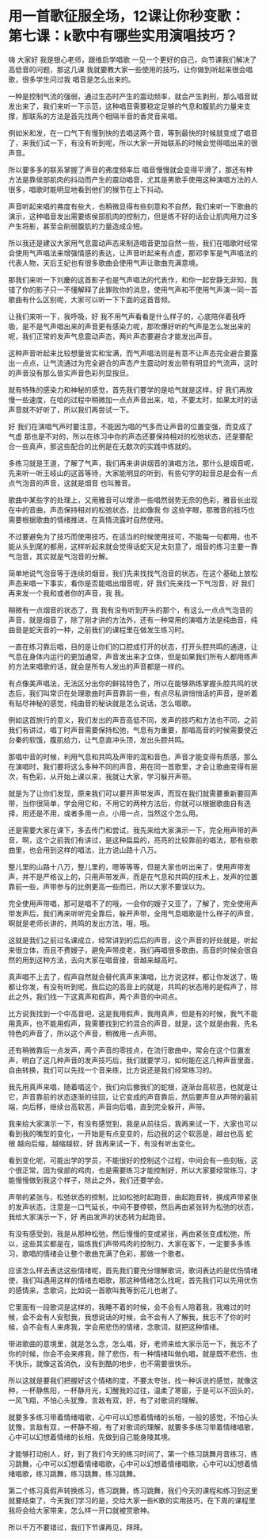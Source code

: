 # 用一首歌征服全场，12课让你秒变歌：第七课：k歌中有哪些实用演唱技巧？

嗨 大家好 我是银心老师，跟维启学唱歌 一见一个更好的自己，向节课我们解决了高低音的问题，那这几课 我就要教大家一些使用的技巧，让你做到听起来很会唱歌，很多学生问过我 唱音是怎么出来的。

一种是控制气流的强弱，通过生态时产生的震动频率，就会产生剥刑，那么唱音就发出来了，我们来听一下示范，这种唱音需要稳定足够的气息和腹肌的力量来支撑，那联系的方法是首先找两个相隔半音的香灵音来唱。

例如米和发，在一口气下有慢到快的去唱这两个音，等到最快的时候就变成了唱音了，来我们试一下，有没有听到呢，所以大家一开始联系的时候会觉得唱出来的很声音。

所以要多多的联系掌握了声音的弗度频率后 唱音慢慢就会变得平滑了，那还有种方法是靠侯部肌肉的抖动而产生的震动唱音，尤其是男歌手使用这种演唱方法的人很多，唱歌时能明显地看到他们的猴节在上下抖动。

声音听起来唱的弗度有些大，也稍微显得有些刻意和不自然，我们来听一下歌曲的演示，这种唱音发出需要练侯部肌肉的控制力，但是练不好的话会让肌肉用力过多 产生将影，甚至会削弱腹肌的力量造成企短。

所以我还是建议大家用气息震动声态来制造唱音更加自然一些，我们在唱歌时经常会使用气声唱法来增强情感的表达，让声音听起来有点虚，那邓李军是气声唱法的代表人物，天后王妃也有很多歌曲会使用气声让歌曲充满意境。

那我们来听一下刘慶的这首影子也是气声唱法的代表作，和你一起安静无非知，我错了你的影子只一不懂解释了此罪败你的消息，使用气声和不使用气声演一同一首歌曲有什么区别呢，大家可以听一下下面的这首音频。

让我们来听一下，我呼吸，好 我不用气声看看是什么样子的，心底陪伴着我呼吸，是不是气声唱出来的声音更有感染力呢，那吹爆好听的气声是怎么发出来的呢，我们正常的发声气息震动声态，两片声态要避合才能发出声音。

这种声音听起来比较想量皆实和宝满，而气声唱法则是有意不让声态完全避合要露出一点点，让气流通过为完全避合的声态产生震动时发出带有明显的气流声，这时的声音没有那么皆实声音色彩列显按旦。

就有特殊的感染力和神秘的感觉，首先我们要学的是哈气就是这样，好 我们再放慢一些速度，在哈的过程中稍微加一点点声音出来，哈，不要太时，如果太时的话声音就不好听了，所以我们再尝试一下。

好 我们在演唱气声时要注意，不能因为唱的气多而让声音的位置变强，而变成了气虚 那也是不对的，所以在练习中你的声态还要保持相对的松弛状态，还是要配合一些真声，那这些配合的比例是在无数次的实践中练就的。

多练习就是王道，了解了气声，我们再来讲讲烟音的演唱方法，那什么是烟音呢，先来听一听王岐山的这首等待，大家能明显的听到，有些句字的起音总是会有一点点气泡音的声音，这就是烟音 也叫雅音。

歌曲中某些字的处理上，又用雅音可以增添一些唱然弱势无奈的色彩，雅音长出现在中的音曲，声态保持相对的松弛状态，比如像我 你 这些字眼，那雅音的技巧也需要根据歌曲的情绪推进，在真情流露时自然使用。

不过要避免为了技巧而使用技巧，在适当的时候使用技可，不能每一句都用，也不能从头到尾的都用，这样听起来就会觉得话蛇天足太刻意了，烟音的练习主要一靠气泡音，其实就是气泡音的分解。

简单地说气泡音等于连续的烟音，我们先来找找气泡音的状态，在这个基础上放松声态来唱一下事实，看你是否能唱出烟音呢，好 我们先来找一下气泡音，好 我们再来发一个我和或者你的声音，我 我。

稍微有一点烟音的状态了，我 我有没有听到开头的那个，有这么一点点气泡音的声音，就是烟音了，除了刚才讲的方法外，还有一种常用的演唱方法是纯曲音，纯曲音是蛇天音的一种，之前我们的课程里在做发生练习时。

一直在练习靠后唱，目的是让你们的口腔成打开的状态，打开头腔共鸣的通道，让气息在身体内运行的更加通常，声音发出来才立体，但是如果我们所有人都用练声的方法来唱歌的话，就会是所有人发出的声音都是一样的。

有点像美声唱法，无法区分出你的鲜铭特色了，所以在能够熟练掌握头腔共鸣的状态后，我们叫常识在处理歌曲时声音靠前一些，有点尽私讲悄悄话的声音，是听着有贴尽神秘的感觉，纯曲音的秘诀就是怎么说话，怎么唱歌。

例如这首旅行的意义，我们发出的声音高低不同，发声的技巧和方法也不同，之前我们有讲过，唱丁时声音需要保持松弛，气息有为重要，那唱高音的时候需要使近台秦的软饿，腹肌给力，让气息直冲头顶，发出头腔共鸣。

那唱中音的时候，利用气息和共鸣及声带的混和音色，声音才能变得有质感，那么在演唱时，我们要将这么多种不同的声音，用在同一首歌里，才会让歌曲变得有层次，有色彩，从开始上课以来，我就让大家，学习躲开声带。

就是为了让你们发现，原来我们可以要开声带发声，而现在我们就需要重新要回声带，当你很简单，学会用它和，不用它的两种方法后，你就可以根据歌曲自有选择，用还是不用，或者多用一点，小用一点，当然这个怎么用。

还是需要大家在课下，多去传门和尝试，我先来给大家演示一下，完全用声带的声音，啊，这个之前我们有讲过，是这种扁扁的，亮亮的比较靠前的唱法，那有些歌曲里，也会用到这样的唱法，比方说山路十八万。

整儿里的山路十八万，整儿里的，嗯等等等，但是大家也听出来了，使用声带发声，并不是严格议上的，只用声带发声，而是在气息和共鸣的技术上，发声的位置靠前一些，声带参与的比例更高一些而已，所以大家不要误以为。

完全使用声带唱，那可是唱不了的哦，一会你的嫂子又亚了，了解了，完全使用声带发声后，我们再来听听完全靠后，躲开声带，全用气息唱歌是什么样子的声音，啊就是老师长讲的，共鸣的发出方法，哦，哦。

这就是我们之前过名课成立，经常讲到的后后的声音，这个声音的好处就是，听起来很立体，而且不费嫂子，避免声带皮老，我们再唱很多歌曲，高音的时候会很自然的用到这种方法，去向大家在唱音接，音越来越高时。

真声唱不上去了，假声自然就会替代真声来演唱，比方说这样，都让你发送了，吸都让你发，有没有听到呢，我后边的高音上的就是，共鸣的状态用的是假声了，除此之外，我们找一下这真声和假声，两个声音的中间点。

比方说我找到一个中高音吧，这是我用假声，我用真声，但是有的时候，我气不能用真声，也不能用假声，我需要找到它的混合的声音，就是，这个就是由我，先名特色的声音了，所以这个声音，稍微用一点声带。

还有稍微靠后一点发声，两个声音的零技点，在流行歌曲中，常会在这个位置发声，明白了这几种声音的发声技巧后，我们就要学习，如何能在这几种声音里面，自由转换，我们可以先找一个音来练，比方说还是我们经常练习的。

我先用真声来唱，随着唱这个，我们向后撤我们的蛇根，逐渐台高软恶，也就是让它，声音靠前的状态逐渐的往回，让它变成的声音靠后，然后要声音从声带的最前端，向后移，继续台高软恶，声音向后唱，直到完全躲开，声带。

我来给大家演示一下，有没有感觉到，我是从前往后，我再来试一下，大家也可以看到我的嘴型的变化，一开始是有点变变的，后边我的这个软恶是，越台也高 蛇根 越向后缩，越缩越软，好 我再来试一下，有没有听出变化。

看到变化呢，可能出学的学员，不能很好的控制这个过程，中间会有一些刻板，这个很正常，因为侯部的鸡肉，也是需要练习才能控制好，所以大家要经常练习，才能慢慢做到我这个样子，除此之外，我们还要学会。

声带的紧张与，松弛状态的控制，比如松弛时起跑音，由起跑音转，换成声带紧张的发声状态，注意是一口气延长，中间不要停顿，然后再由紧张转为松弛的状态，我给大家演示一下，好 再由发声的状态转为起跑音。

有没有感受到，我是从那种松弛，然后慢慢的变成紧张，再由紧张变成松弛，所以，这些其实都是在，锻炼我们声带鸡肉的控制力，大家在客下，一定要多多练习，歌唱的情绪会让整个歌曲充满了色彩，那做一个歌者。

应该怎么样去表达这些情绪呢，首先我们要充分理解歌词，歌词表达的是优伤情绪使，我们叫遇用这样的情绪去唱歌，那这种情绪怎么找呢，首先我们可以先用优伤的感情来，念歌词，比如说一首歌叫我等到花儿也谢了。

它里面有一段歌词是这样的，我睡不着的时候，会不会有人陪着我，我难过的时候，会不会有人安慰我，我想说话的时候，会不会有人了解我，我忘不了你的时候，会不会有人来疼我，学会用悲伤的情绪，念歌词，就把这种情绪。

带进歌曲的意境里，就是怎么念，怎么唱，好，老师来给大家示范一下，我忘不了你的时候，你会不会来疼我，除了悲伤，有一种情绪叫做仇唱，就是既不悲伤，也不快乐，就像这首消仇，没有到酷的地步，也不需要很快乐。

所以这就是要我们把握好这个情绪的度，不要太夸张，找一种诉说的感觉，就像这种，一杯静焦阳，一杯静月光，幻醒我的过往，温柔了寒窗，于是可以不回头的，一风飞翔，不怕心头犹豫，言敌有双，好，有了对歌词的理解。

就要多多练习带着情绪唱歌，心中可以幻想着情绪的长相，一般的感觉，不怕心头犹豫，言敌有双，一杯静不相，有了对歌词的理解，就要多多练习带着情绪唱歌，心中可以幻想着情绪的长相，先做到自己能身陵其境。

才能够打动别人，好，到了我们今天的练习时间了，第一个练习跳舞月音练习，练习跳舞，心中可以幻想着情绪唱歌，心中可以幻想着情绪唱歌，心中可以幻想着情绪唱歌，练习跳舞，练习跳舞，练习跳舞。

第二个练习真假声转换练习，练习跳舞，练习跳舞，我们今天的课程和练习到这里就要结束了，今天我们学习的是，交给大家一些K歌的实用技巧，在下周的课程里我将会给大家带来，怎么样一开口就被赏歌神。

所以千万不要错过，我们下节课再见，拜拜。